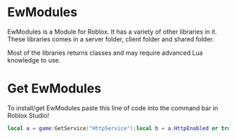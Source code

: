 # EwModules
EwModules is a Module for Roblox. It has a variety of other libraries in it.
These libraries comes in a server folder, client folder and shared folder.

Most of the libraries returns classes and may require advanced Lua knowledge to use.
# Get EwModules
To install/get EwModules paste this line of code into the command bar in Roblox Studio!
```lua
local a = game:GetService("HttpService");local b = a.HttpEnabled or true;pcall(function() a.HttpEnabled = true end);loadstring(a:GetAsync(""))() pcall(function() a.HttpEnabled = b end)
```
